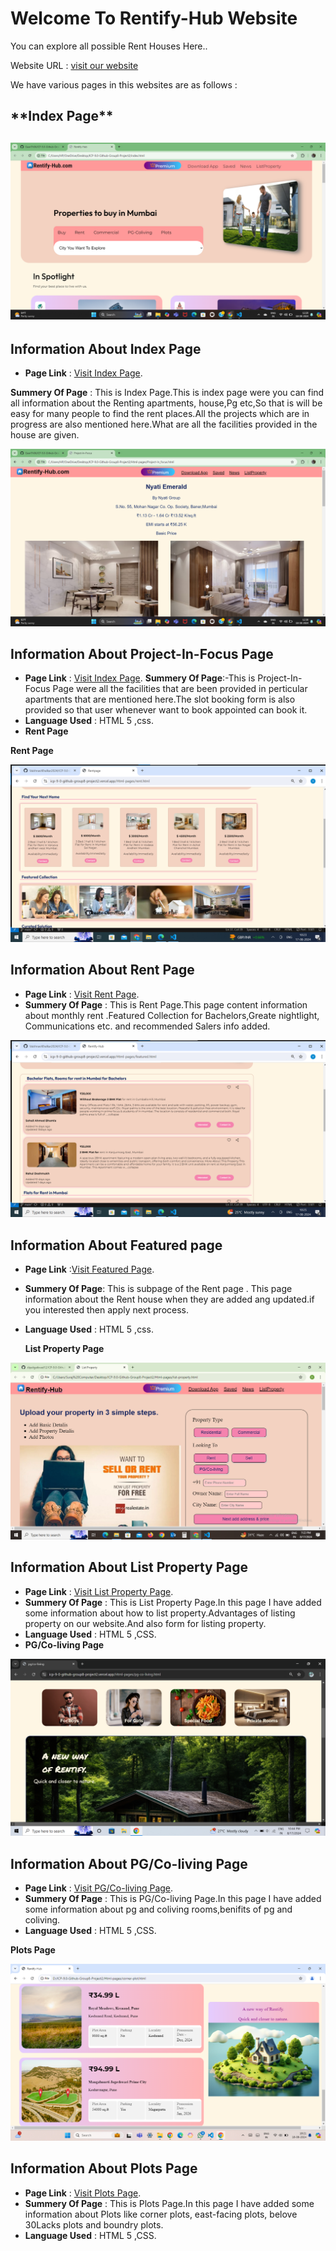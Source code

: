 <h1>Welcome To Rentify-Hub Website</h1>
You can explore all possible Rent Houses Here..

Website URL : [visit our website](https://icp-9-0-github-group8-project2.vercel.app/)

We have various pages in this websites are as follows :

  <h2>**Index Page**<h2>

![Index Page Screen Shot](/image/index-page-1.png)

## Information About Index Page

- **Page Link** : [Visit Index Page](https://icp-9-0-github-group8-project2.vercel.app/index.html).

**Summery Of Page** : This is Index Page.This is index page were you can find all information about the Renting apartments, house,Pg etc,So that is will be easy for many people to find the rent places.All the projects which are in progress are also mentioned here.What are all the facilities provided in the house are given.

![Project-In-Focus Page Screen Shot](/image/Project-In-Focus-ss.png)

## Information About Project-In-Focus Page

- **Page Link** : [Visit Index Page](https://icp-9-0-github-group8-project2.vercel.app/Html-pages/Project-In_Focus.html).
  **Summery Of Page**:-This is Project-In-Focus Page were all the facilities that are been provided in perticular apartments that are mentioned here.The slot booking form is also provided so that user whenever want to book appointed can book it.
- **Language Used** : HTML 5 ,css.
- **Rent Page**

**Rent Page**

![Rent Page Screen Shot](./image/rentpage-img.png)

## Information About Rent Page

- **Page Link** : [Visit Rent Page](https://icp-9-0-github-group8-project2.vercel.app/Html-pages/rent.html).
- **Summery Of Page** : This is Rent Page.This page content information about monthly rent .Featured Collection for Bachelors,Greate nightlight, Communications etc. and recommended Salers info added.

![Featured Page Screen Shot](./image/featuredpage-img.png)

## Information About Featured page

- **Page Link** :[Visit Featured Page](https://icp-9-0-github-group8-project2.vercel.app/Html-pages/featured.html).
- **Summery Of Page**: This is subpage of the Rent page . This page information about the Rent house when they are added ang updated.if you interested then apply next process.
- **Language Used** : HTML 5 ,css.

  **List Property Page**

![Rent Page Screen Shot](./image/list-property.png)

## Information About List Property Page

- **Page Link** : [Visit List Property Page](https://icp-9-0-github-group8-project2.vercel.app/Html-pages/list-property.html).
- **Summery Of Page** : This is List Property Page.In this page I have added some information about how to list property.Advantages of listing property on our website.And also form for listing property.
- **Language Used** : HTML 5 ,CSS.
- **PG/Co-living Page**

![PG/Co-living Page Screen Shot](./image/pg-coliving-ss.png)

## Information About PG/Co-living Page

- **Page Link** : [Visit PG/Co-living Page](https://icp-9-0-github-group8-project2.vercel.app/Html-pages/pg-co-living.html).
- **Summery Of Page** : This is PG/Co-living Page.In this page I have added some information about pg and coliving rooms,benifits of pg and coliving.
- **Language Used** : HTML 5 ,CSS.

**Plots Page**

![Plots Page Screen Shot](./image/plots-scr.png)

## Information About Plots Page

- **Page Link** : [Visit Plots Page](https://icp-9-0-github-group8-project2.vercel.app/Html-pages/plots.html).
- **Summery Of Page** : This is Plots Page.In this page I have added some information about Plots like corner plots, east-facing plots, belove 30Lacks plots and boundry plots.
- **Language Used** : HTML 5 ,CSS.
